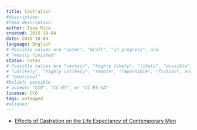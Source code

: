 ```yaml
---
title: Castration
#description: 
#feed_description: 
author: Issa Rice
created: 2015-10-04
date: 2015-10-04
language: English
# Possible values are "notes", "draft", "in progress", and
# "mostly finished"
status: notes
# Possible values are "certain", "highly likely", "likely", "possible",
# "unlikely", "highly unlikely", "remote", "impossible", "fiction", and
# "emotional"
#belief: possible
# accepts "CC0", "CC-BY", or "CC-BY-SA"
license: CC0
tags: untagged
#aliases: 
---
```


- [Effects of Castration on the Life Expectancy of Contemporary Men](http://lesswrong.com/lw/lm4/effects_of_castration_on_the_life_expectancy_of/)
